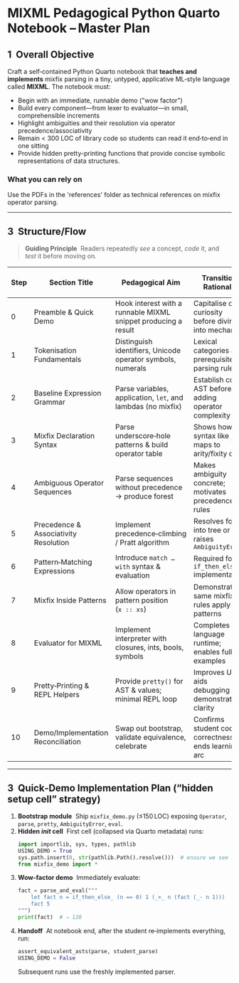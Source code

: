 # MIXML Pedagogical Python Quarto Notebook – Master Plan

## 1  Overall Objective

Craft a self‑contained Python Quarto notebook that **teaches and implements** mixfix parsing in a tiny, untyped, applicative ML‑style language called **MIXML**. The notebook must:

- Begin with an immediate, runnable demo ("wow factor")
- Build every component—from lexer to evaluator—in small, comprehensible increments
- Highlight ambiguities and their resolution via operator precedence/associativity
- Remain < 300 LOC of library code so students can read it end‑to‑end in one sitting
- Provide hidden pretty-printing functions that provide concise symbolic representations of data structures.

### What you can rely on

Use the PDFs in the 'references' folder as technical references on mixfix operator parsing.

---


## 3  Structure/Flow

> **Guiding Principle**  Readers repeatedly *see* a concept, *code* it, and *test* it before moving on.

| Step | Section Title                         | Pedagogical Aim                                                | Transition Rationale                                  | **Aspect of MIXML + Implementation Introduced**            |
| ---- | ------------------------------------- | -------------------------------------------------------------- | ----------------------------------------------------- | ---------------------------------------------------------- |
| 0    | Preamble & Quick Demo                 | Hook interest with a runnable MIXML snippet producing a result | Capitalise on curiosity before diving into mechanics  | Running MIXML code via **bootstrap parser & evaluator**    |
| 1    | Tokenisation Fundamentals             | Distinguish identifiers, Unicode operator symbols, numerals    | Lexical categories are prerequisite for parsing rules | **MIXML lexer skeleton**; `Token` classes; Unicode support |
| 2    | Baseline Expression Grammar           | Parse variables, application, `let`, and lambdas (no mixfix)   | Establish core AST before adding operator complexity  | **AST nodes**; always‑recursive `let`; environment basics  |
| 3    | Mixfix Declaration Syntax             | Parse underscore‑hole patterns & build operator table          | Shows how syntax like `_×_` maps to arity/fixity data | **OperatorTable**; underscore split; arity derivation      |
| 4    | Ambiguous Operator Sequences          | Parse sequences without precedence → produce forest            | Makes ambiguity concrete; motivates precedence rules  | **Ambiguous AST node**; simple sequence parser             |
| 5    | Precedence & Associativity Resolution | Implement precedence‑climbing / Pratt algorithm                | Resolves forest into tree or raises `AmbiguityError`  | **Resolver** using operator table; tests with `_×_`, `_+_` |
| 6    | Pattern‑Matching Expressions          | Introduce `match … with` syntax & evaluation                   | Required for `if_then_else_` implementation           | **Pattern AST**; evaluator pattern‑match logic             |
| 7    | Mixfix Inside Patterns                | Allow operators in pattern position (`x :: xs`)                | Demonstrates same mixfix rules apply in patterns      | **Pattern parser extension**; shared operator table        |
| 8    | Evaluator for MIXML                   | Implement interpreter with closures, ints, bools, symbols      | Completes language runtime; enables full examples     | **eval()**; built‑ins (`_×_`, `_+_`, `_²`) as Python funcs |
| 9    | Pretty‑Printing & REPL Helpers        | Provide `pretty()` for AST & values; minimal REPL loop         | Improves UX; aids debugging & demonstration clarity   | **pretty()**; colorised Unicode output                     |
| 10   | Demo/Implementation Reconciliation    | Swap out bootstrap, validate equivalence, celebrate            | Confirms student code correctness; ends learning arc  | **assert\_equivalent\_asts**; set `USING_DEMO = False`     |

---

## 3  Quick‑Demo Implementation Plan (“hidden setup cell” strategy)

1. **Bootstrap module**  Ship `mixfix_demo.py` (≤150 LOC) exposing `Operator`, `parse`, `pretty`, `AmbiguityError`, `eval`.
2. **Hidden *****init***** cell**  First cell (collapsed via Quarto metadata) runs:
   ```python
   import importlib, sys, types, pathlib
   USING_DEMO = True
   sys.path.insert(0, str(pathlib.Path().resolve()))  # ensure we see mixfix_demo.py
   from mixfix_demo import *
   ```
3. **Wow‑factor demo**  Immediately evaluate:
   ```python
   fact = parse_and_eval("""
       let fact n = if_then_else_ (n == 0) 1 (_×_ n (fact (_- n 1)))
       fact 5
   """)
   print(fact)  # ⇒ 120
   ```
4. **Handoff**  At notebook end, after the student re‑implements everything, run:
   ```python
   assert_equivalent_asts(parse, student_parse)
   USING_DEMO = False
   ```
   Subsequent runs use the freshly implemented parser.